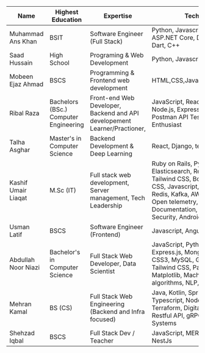 | Name             | Highest Education  | Expertise           | Technologies                        | Github Profile                  |
|------------------|--------------------|---------------------|-------------------------------------|---------------------------------|
| Muhammad Ans Khan        | BSIT                  | Software Engineer (Full Stack)       |  Python, Javascript, Nodejs, React, ASP.NET Core, Django, PHP, Java, Dart, C++          | [Muhammad Ans Khan](https://github.com/Muhammad-AnasKhan)         |  
| Saad Hussain         | High School                  | Programing & Web Development        | Python, Javascript, C++          | [Saad](https://github.com/SaadHusayn)         |  
| Mobeen Ejaz Ahmad         | BSCS                  | Programming & Frontend web development        | HTML,CSS,Javascript(REACT/NEXT)          | [Mobeen](https://github.com/Mobeen68)         |
| Ribal Raza         | Bachelors (BSc.) Computer Engineering | Front-end Web Developer, Backend and API developement Learner/Practioner,  | JavaScript, React.js, TailwindCSS, Node.js, Express.js, Python, PHP, Postman API Tester, DevOps Enthusiast | [Ribal Raza](https://github.com/Ribal-Raza) |  
| Talha Asghar         | Master's in Computer Science | Backend Development & Deep Learning | React, Django, tensorflow        | [Talha A.](https://github.com/iamtalhaasghar) |
| Kashif Umair Liaqat         | M.Sc (IT) | Full stack web development, Server management, Tech Leadership | Ruby on Rails, Python, MySQL, Elasticsearch, Reactjs, Emberjs, Tailwind CSS, Bootstrap, HTML, CSS, Javascript, PHP, Laravel, Redis, Kafka, AWS, Azure, Datadog / Open telemetry, API and Documentation, Web Application Security, Android        | [Kashif Umair Liaqat](https://github.com/kashif-umair) |
| Usman Latif       | BSCS                  | Software Engineer (Frontend)       | Javascript, Angular, React  | [Usman Latif](https://github.com/usmanmughal11) |
| Abdullah Noor Niazi         | Bachelor's in Computer Science | Full Stack Web Developer, Data Scientist | JavaScript, Python, React, Node.js, Express.js, MongoBD, HTML5, CSS3, MySQL, Git, Bootstrap, Tailwind CSS, Pandas, Numpy, Matplotlib, Machine learning algorithms, NLP, Bert | [Abdullah Noor Niazi](https://github.com/abdullah12022skipq) |
| Mehran Kamal         | BS (CS) | Full Stack Web Engineering (Backend and Infra focused) | Java, Kotlin, Spring Boot, Javascript, Typescript, NodeJS, Kubernetes, Terraform, Digital Ocean, ReactJS, Restful API, gRPC, Distributed Systems | [mehrankamal](https://github.com/mehrankamal) |
| Shehzad Iqbal | BSCS | Full Stack Dev / Teacher | JavaScript, MERN Stack, NextJs, NestJs | [shehza-d](https://github.com/shehza-d) |